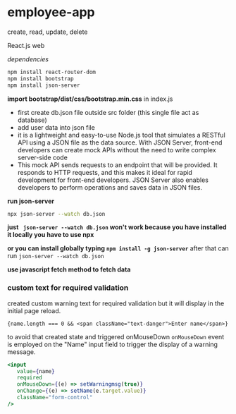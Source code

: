 # employee-app

create, read, update, delete

React.js web

_dependencies_

```bash
npm install react-router-dom
npm install bootstrap
npm install json-server
```
**import bootstrap/dist/css/bootstrap.min.css** in index.js
- first create db.json file outside src folder  (this single file act as database)
- add user data into json file
- it is a lightweight and easy-to-use Node.js tool that simulates a RESTful API using a JSON file as the data source. With JSON Server, front-end developers can create mock APIs without the need to write complex server-side code
- This mock API sends requests to an endpoint that will be provided. It responds to HTTP requests, and this makes it ideal for rapid development for front-end developers. JSON Server also enables developers to perform operations and saves data in JSON files. 

**run json-server**
```bash
npx json-server --watch db.json
```
**just ``` json-server --watch db.json``` won't work  because you have installed it locally you have to use npx** 

**or you can install globally typing ```npm install -g json-server```** 
after that can run ```json-server --watch db.json```

**use javascript fetch method to fetch data**

### custom text for required validation

created custom warning text for required validation but it will display in the initial page reload. 

```
{name.length === 0 && <span className="text-danger">Enter name</span>}
```
to avoid that created state and triggered onMouseDown 
`onMouseDown` event is employed on the "Name" input field to trigger the display of a warning message. 
                                        
```jsx
<input
   value={name}
   required
   onMouseDown={(e) => setWarningmsg(true)}
   onChange={(e) => setName(e.target.value)}
   className="form-control"
/>

